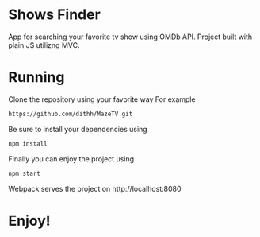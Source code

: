 # Shows Finder

App for searching your favorite tv show using OMDb API.
Project built with plain JS utilizng MVC.


# Running

Clone the repository using your favorite way
For example 

```bash 
https://github.com/dithh/MazeTV.git
```

Be sure to install your dependencies using 
```bash
npm install
```

Finally you can enjoy the project using
```bash
npm start
```
Webpack serves the project on http://localhost:8080

# Enjoy!